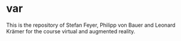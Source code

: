 # var
This is the repository of Stefan Feyer, Philipp von Bauer and Leonard Krämer for the course virtual and augmented reality.

